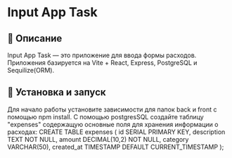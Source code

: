 # Input App Task

## 📖 Описание
Input App Task — это приложение для ввода формы расходов.  
Приложения базируется на Vite + React, Express, PostgreSQL и Sequilize(ORM).

## 🔧 Установка и запуск
Для начало работы установите зависимости для папок back и front с помощью npm install.
С помощью postgresSQL создайте таблицу "expenses" содержащую основные поля для хранения информации о расходах:
CREATE TABLE expenses (
    id SERIAL PRIMARY KEY,
    description TEXT NOT NULL,
    amount DECIMAL(10,2) NOT NULL,
    category VARCHAR(50),
    created_at TIMESTAMP DEFAULT CURRENT_TIMESTAMP
);
